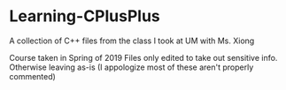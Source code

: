 # Learning-CPlusPlus
A collection of C++ files from the class I took at UM with Ms. Xiong

Course taken in Spring of 2019
Files only edited to take out sensitive info. Otherwise leaving as-is (I appologize most of these aren't properly commented)
